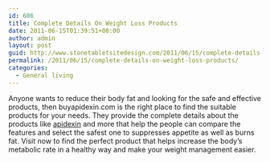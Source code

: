 ```yaml
---
id: 686
title: Complete Details On Weight Loss Products
date: 2011-06-15T01:39:51+00:00
author: admin
layout: post
guid: http://www.stonetabletsitedesign.com/2011/06/15/complete-details-on-weight-loss-products/
permalink: /2011/06/15/complete-details-on-weight-loss-products/
categories:
  - General living
---
```

Anyone wants to reduce their body fat and looking for the safe and effective products, then buyapidexin.com is the right place to find the suitable products for your needs. They provide the complete details about the products like [apidexin](http://buyapidexin.com) and more that help the people can compare the features and select the safest one to suppresses appetite as well as burns fat. Visit now to find the perfect product that helps increase the body&#8217;s metabolic rate in a healthy way and make your weight management easier.